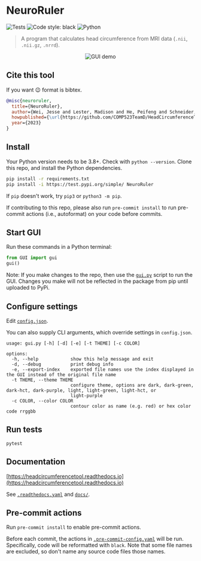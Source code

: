 # NeuroRuler

![Tests](https://github.com/COMP523TeamD/HeadCircumferenceTool/actions/workflows/tests.yml/badge.svg)
![Code style: black](https://img.shields.io/badge/code%20style-black-000000.svg)
![Python](https://img.shields.io/badge/python-3670A0?style=plastic&logo=python&logoColor=ffdd54)

> A program that calculates head circumference from MRI data (`.nii`, `.nii.gz`, `.nrrd`).

<p align="center">
  <img src="https://i.imgur.com/nqwqHq8.gif" alt="GUI demo"/>
</p>

## Cite this tool

If you want 😉 format is bibtex.

```bibtex
@misc{neuroruler,
  title={NeuroRuler},
  author={Wei, Jesse and Lester, Madison and He, Peifeng and Schneider, Eric and Styner, Martin},
  howpublished={\url{https://github.com/COMP523TeamD/HeadCircumferenceTool}},
  year={2023}
}
```

## Install

Your Python version needs to be 3.8+. Check with `python --version`. Clone this repo, and install the Python dependencies.

```sh
pip install -r requirements.txt
pip install -i https://test.pypi.org/simple/ NeuroRuler
```

If `pip` doesn't work, try `pip3` or `python3 -m pip`.

If contributing to this repo, please also run `pre-commit install` to run pre-commit actions (i.e., autoformat) on your code before commits.

## Start GUI

Run these commands in a Python terminal:

```py
from GUI import gui
gui()
```

Note: If you make changes to the repo, then use the [`gui.py`](https://github.com/COMP523TeamD/HeadCircumferenceTool/blob/main/gui.py) script to run the GUI. Changes you make will not be reflected in the package from pip until uploaded to PyPi.

## Configure settings

Edit [`config.json`](config.json).

You can also supply CLI arguments, which override settings in `config.json`.

```text
usage: gui.py [-h] [-d] [-e] [-t THEME] [-c COLOR]

options:
  -h, --help            show this help message and exit
  -d, --debug           print debug info
  -e, --export-index    exported file names use the index displayed in the GUI instead of the original file name
  -t THEME, --theme THEME
                        configure theme, options are dark, dark-green, dark-hct, dark-purple, light, light-green, light-hct, or
                        light-purple
  -c COLOR, --color COLOR
                        contour color as name (e.g. red) or hex color code rrggbb
```

## Run tests

`pytest`

## Documentation

[https://headcircumferencetool.readthedocs.io](https://headcircumferencetool.readthedocs.io)

See [`.readthedocs.yaml`](.readthedocs.yaml) and [`docs/`](docs/).

## Pre-commit actions

Run `pre-commit install` to enable pre-commit actions.

Before each commit, the actions in [`.pre-commit-config.yaml`](.pre-commit-config.yaml) will be run. Specifically, code will be reformatted with `black`. Note that some file names are excluded, so don't name any source code files those names.
